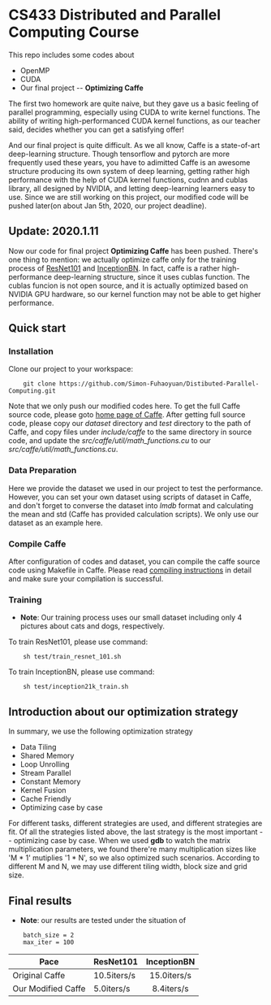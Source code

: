 # CS433 Distributed and Parallel Computing Course
This repo includes some codes about 
- OpenMP
- CUDA
- Our final project -- **Optimizing Caffe**

The first two homework are quite naive, but they gave us a basic feeling of parallel programming, especially using CUDA to write kernel functions. The ability of writing high-performanced CUDA kernel functions, as our teacher said, decides whether you can get a satisfying offer!

And our final project is quite difficult. As we all know, Caffe is a state-of-art deep-learning structure. Though tensorflow and pytorch are more frequently used these years, you have to adimitted Caffe is an awesome structure producing its own system of deep learning, getting rather high performance with the help of CUDA kernel functions, cudnn and cublas library, all designed by NVIDIA, and letting deep-learning learners easy to use. Since we are still working on this project, our modified code will be pushed later(on about Jan 5th, 2020, our project deadline).

## Update: 2020.1.11 
Now our code for final project **Optimizing Caffe** has been pushed. There's one thing to mention: we actually optimize caffe only for the training process of [ResNet101](https://github.com/KaimingHe/deep-residual-networks) and [InceptionBN](https://github.com/pertusa/InceptionBN-21K-for-Caffe). In fact, caffe is a rather high-performance deep-learning structure, since it uses cublas function. The cublas funcion is not open source, and it is actually optimized based on NVIDIA GPU hardware, so our kernel function may not be able to get higher performance.

## Quick start
### Installation
Clone our project to your workspace:
```
    git clone https://github.com/Simon-Fuhaoyuan/Distibuted-Parallel-Computing.git
```
Note that we only push our modified codes here. To get the full Caffe source code, please goto [home page of Caffe](https://github.com/BVLC/caffe). After getting full source code, please copy our *dataset* directory and *test* directory to the path of Caffe, and copy files under *include/caffe* to the same directory in source code, and update the *src/caffe/util/math_functions.cu* to our *src/caffe/util/math_functions.cu*.

### Data Preparation
Here we provide the dataset we used in our project to test the performance. However, you can set your own dataset using scripts of dataset in Caffe, and don't forget to converse the dataset into *lmdb* format and calculating the mean and std (Caffe has provided calculation scripts). We only use our dataset as an example here.

### Compile Caffe
After configuration of codes and dataset, you can compile the caffe source code using Makefile in Caffe. Please read [compiling instructions](http://caffe.berkeleyvision.org/installation.html#compilation) in detail and make sure your compilation is successful.

### Training
- **Note**: Our training process uses our small dataset including only 4 pictures about cats and dogs, respectively.

To train ResNet101, please use command:
```
    sh test/train_resnet_101.sh
```
To train InceptionBN, please use command:
```
    sh test/inception21k_train.sh
```

## Introduction about our optimization strategy
In summary, we use the following optimization strategy
- Data Tiling
- Shared Memory
- Loop Unrolling
- Stream Parallel
- Constant Memory
- Kernel Fusion
- Cache Friendly
- Optimizing case by case

For different tasks, different strategies are used, and different strategies are fit. Of all the strategies listed above, the last strategy is the most important -- optimizing case by case. When we used **gdb** to watch the matrix multiplication parameters, we found there're many multiplication sizes like 'M * 1' mutiplies '1 * N', so we also optimized such scenarios. According to different M and N, we may use different tiling width, block size and grid size.

## Final results
- **Note**: our results are tested under the situation of
```
    batch_size = 2
    max_iter = 100
```
 Pace|ResNet101|InceptionBN
 --|:--|:--:
 Original Caffe|10.5iters/s|15.0iters/s
 Our Modified Caffe|5.0iters/s|8.4iters/s
